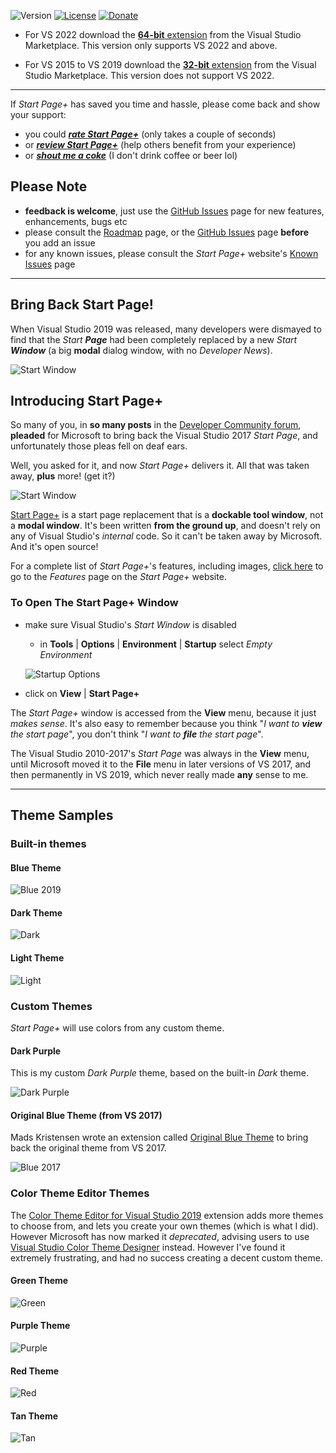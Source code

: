 ﻿![Version][version-badge-url]
[![License][license-badge]](https://github.com/luminous-software/start-page-plus/blob/master/LICENSE)
[![Donate][paypal-badge]](https://www.paypal.me/yannduran/5)

[version-badge-url]: http://vsmarketplacebadge.apphb.com/version-short/YannDuran.StartPagePlus.svg?label=version&colorB=7E57C2&style=flat-square
[license-badge]: https://img.shields.io/badge/license-MIT-7E57C2.svg?style=flat-square
[license-url]: https://github.com/luminous-software/start-page-plus/blob/master/LICENSE
[paypal-badge]: https://img.shields.io/badge/donate-paypal-green.svg?style=flat-square
[paypal-url]: https://www.paypal.me/yannduran/10
[marketplace-64-bit-url]: https://marketplace.visualstudio.com/items?itemName=YannDuran.StartPagePlus-64-bit
[marketplace-32-bit-url]: https://marketplace.visualstudio.com/items?itemName=YannDuran.StartPagePlus

- For VS 2022 download the [**64-bit** extension][marketplace-64-bit-url]
from the Visual Studio Marketplace.
This version only supports VS 2022 and above.

- For VS 2015 to VS 2019 download the [**32-bit** extension][marketplace-32-bit-url]
from the Visual Studio Marketplace.
This version does not support VS 2022.

---

If *Start Page+* has saved you time and hassle, please come back and show your support:

  - you could [***rate *Start Page+****][rate-or-review-url] (only takes a couple of seconds)
  - or [***review *Start Page+****][rate-or-review-url] (help others benefit from your experience)
  - or [***shout me a coke***](https://www.paypal.me/yannduran/5) (I don't drink coffee or beer lol)

[rate-or-review-url]: https://marketplace.visualstudio.com/items?itemName=YannDuran.StartPagePlus#review-details

## Please Note

- **feedback is welcome**, just use the [GitHub Issues][github-issues-url] page
for new features, enhancements, bugs etc
- please consult the [Roadmap][roadmap-url] page, or the [GitHub Issues][github-issues-url] page
**before** you add an issue
- for any known issues, please consult the _Start Page+_ website's [Known Issues][known-issues-url] page

[github-issues-url]: https://github.com/luminous-software/start-page-plus/issues
[known-issues-url]: https://luminous-software.solutions/start-page-plus

---

## Bring Back Start Page!

When Visual Studio 2019 was released, many developers were dismayed to find that the _Start **Page**_
had been completely replaced by a new _Start **Window**_ (a big **modal** dialog window,
with no _Developer News_).

![Start Window](https://github.com/luminous-software/start-page-plus/raw/master/docs/assets/images/start-window-light.png)

## Introducing Start Page+

So many of you, in **so many posts** in the [Developer Community forum][developer-community-forum-url], **pleaded** for Microsoft to bring back the Visual Studio 2017
_Start Page_, and unfortunately those pleas fell on deaf ears.

[developer-community-forum-url]: https://developercommunity.visualstudio.com/search.html?f=&type=question+OR+problem+OR+idea&type=question+OR+problem+OR+idea&c=&redirect=search%2Fsearch&sort=relevance&q=start+page

Well, you asked for it, and now _Start Page+_ delivers it. All that was taken away,
**plus** more! (get it?)

![Start Window](https://github.com/luminous-software/start-page-plus/raw/master/docs/assets/images/start-page-plus.png)

[Start Page+][start-page-plus-url] is a start page replacement
that is a **dockable tool window**, not a **modal window**.
It's been written **from the ground up**, and doesn't rely on any of Visual Studio's *internal* code.
So it can't be taken  away by Microsoft. And it's open source!

For a complete list of *Start Page+*'s features, including images, [click here][features-url] to go to
the *Features* page on the *Start Page+* website.

[features-url]: https://luminous-software/start-page-plus/features.md

### To Open The Start Page+ Window

- make sure Visual Studio's *Start Window* is disabled
    - in **Tools** | **Options** | **Environment** | **Startup** select _Empty Environment_

    ![Startup Options](https://github.com/luminous-software/start-page-plus/raw/master/docs/assets/images/startup-options.png)

- click on **View** | **Start Page+**

The _Start Page+_ window is accessed from the **View** menu, because it just *makes sense*.
It's also easy to remember because you think "*I want to **view** the start page*",
you don't think "*I want to **file** the start page*".

The Visual Studio 2010-2017's _Start Page_ was always in the **View** menu,
until Microsoft moved it to the **File** menu in later versions of VS 2017,
and then permanently in VS 2019, which never really made **any** sense to me.

[start-page-plus-url]: https://marketplace.visualstudio.com/items?itemName=YannDuran.StartPagePlus
[roadmap-url]: https://luminous-software.solutions/start-page-plus/roadmap
[give-back-start-page-url]: https://developercommunity.visualstudio.com/idea/434456/start-page-please-give-it-back.html

---

## Theme Samples

### Built-in themes

#### Blue Theme

![Blue 2019](https://github.com/luminous-software/start-page-plus/raw/master/docs/assets/images/themes/builtin/blue.png)

#### Dark Theme

![Dark](https://github.com/luminous-software/start-page-plus/raw/master/docs/assets/images/themes/builtin/dark.png)

#### Light Theme

![Light](https://github.com/luminous-software/start-page-plus/raw/master/docs/assets/images/themes/builtin/light.png)

### Custom Themes

*Start Page+* will use colors from any custom theme.

#### Dark Purple

This is my custom *Dark Purple* theme, based on the built-in *Dark* theme.

![Dark Purple](https://github.com/luminous-software/start-page-plus/raw/master/docs/assets/images/themes/custom/dark-purple.png)

#### Original Blue Theme (from VS 2017)

Mads Kristensen wrote an extension called [Original Blue Theme][original-blue-theme-extension]
to bring back the original theme from VS 2017.

[original-blue-theme-extension]: https://marketplace.visualstudio.com/items?itemName=MadsKristensen.BlueColorTheme

![Blue 2017](https://github.com/luminous-software/start-page-plus/raw/master/docs/assets/images/themes/custom/blue-2017.png)

### Color Theme Editor Themes

The [Color Theme Editor for Visual Studio 2019][color-theme-editor-extension]
extension adds more themes to choose from, and lets you create your own themes (which is what I did).
However Microsoft has now marked it *deprecated*, advising users to use
[Visual Studio Color Theme Designer][vs-color-theme-designer-extension] instead.
However I've found it extremely frustrating, and had no success creating a decent custom theme.

[color-theme-editor-extension]: https://marketplace.visualstudio.com/items?itemName=VisualStudioPlatformTeam.VisualStudio2019ColorThemeEditor
[vs-color-theme-designer-extension]: https://marketplace.visualstudio.com/items?itemName=ms-madsk.ColorThemeDesigner

#### Green Theme

![Green](https://github.com/luminous-software/start-page-plus/raw/master/docs/assets/images/themes/extra/green.png)

#### Purple Theme

![Purple](https://github.com/luminous-software/start-page-plus/raw/master/docs/assets/images/themes/extra/purple.png)

#### Red Theme

![Red](https://github.com/luminous-software/start-page-plus/raw/master/docs/assets/images/themes/extra/red.png)

#### Tan Theme

![Tan](https://github.com/luminous-software/start-page-plus/raw/master/docs/assets/images/themes/extra/tan.png)
